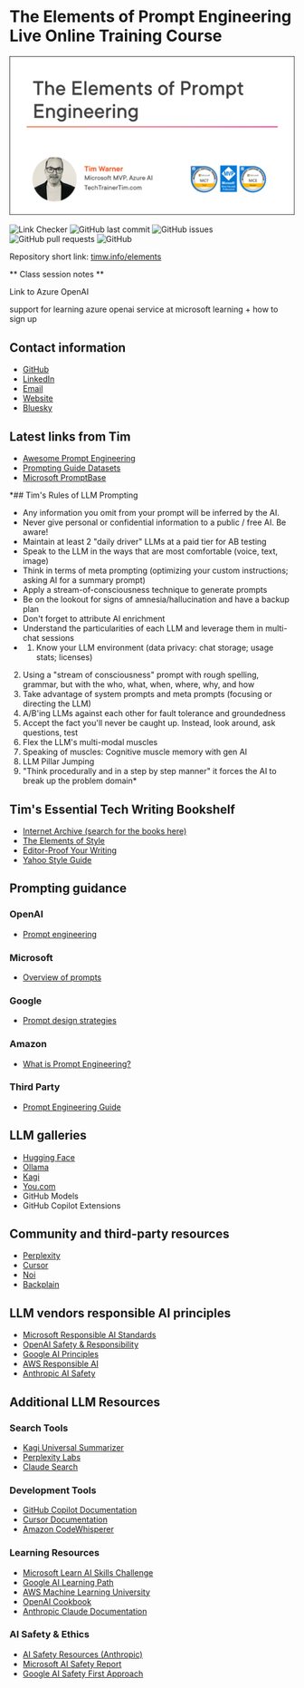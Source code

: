 # The Elements of Prompt Engineering Live Online Training Course

![Thumbnail](images/cover.png)

![Link Checker](https://github.com/timothywarner/elements/actions/workflows/link-checker.yml/badge.svg)
![GitHub last commit](https://img.shields.io/github/last-commit/timothywarner/elements)
![GitHub issues](https://img.shields.io/github/issues/timothywarner/elements)
![GitHub pull requests](https://img.shields.io/github/issues-pr/timothywarner/elements)
![GitHub](https://img.shields.io/github/license/timothywarner/elements)

Repository short link: [timw.info/elements](https://timw.info/elements)

** Class session notes **



Link to Azure OpenAI 

support for learning azure openai service at microsoft learning + how to sign up




## Contact information

- [GitHub](https://github.com/timothywarner)
- [LinkedIn](https://www.linkedin.com/in/timothywarner/)
- [Email](mailto:timothywarner316@gmail.com)
- [Website](https://techtrainertim.com)
- [Bluesky](https://bsky.app/profile/techtrainertim.bsky.social)


## Latest links from Tim

- [Awesome Prompt Engineering](https://github.com/promptslab/Awesome-Prompt-Engineering)
- [Prompting Guide Datasets](https://www.promptingguide.ai/datasets)
- [Microsoft PromptBase](https://github.com/microsoft/promptbase)

*## Tim's Rules of LLM Prompting

- Any information you omit from your prompt will be inferred by the AI.
- Never give personal or confidential information to a public / free AI. Be aware!
- Maintain at least 2 "daily driver" LLMs at a paid tier for AB testing
- Speak to the LLM in the ways that are most comfortable (voice, text, image)
- Think in terms of meta prompting (optimizing your custom instructions; asking AI for a summary prompt)
- Apply a stream-of-consciousness technique to generate prompts
- Be on the lookout for signs of amnesia/hallucination and have a backup plan
- Don't forget to attribute AI enrichment
- Understand the particularities of each LLM and leverage them in multi-chat sessions
- 1. Know your LLM environment (data privacy: chat storage; usage stats; licenses)
2. Using a "stream of consciousness" prompt with rough spelling, grammar, but with the who, what, when, where, why, and how
3. Take advantage of system prompts and meta prompts (focusing or directing the LLM)
4. A/B'ing LLMs against each other for fault tolerance and groundedness
5. Accept the fact you'll never be caught up. Instead, look around, ask questions, test
6. Flex the LLM's multi-modal muscles
7. Speaking of muscles: Cognitive muscle memory with gen AI
8. LLM Pillar Jumping
9. "Think procedurally and in a step by step manner" it forces the AI to break up the problem domain*

## Tim's Essential Tech Writing Bookshelf

- [Internet Archive (search for the books here)](https://openlibrary.org/)
- [The Elements of Style](https://www.amazon.com/Elements-Style-Fourth-William-Strunk/dp/020530902X)
- [Editor-Proof Your Writing](https://www.amazon.com/Editor-Proof-Your-Writing-Publishers-Writers/dp/1610351789)
- [Yahoo Style Guide](https://www.amazon.com/Yahoo-Style-Guide-Ultimate-Sourcebook/dp/031256984X)

## Prompting guidance

### OpenAI
- [Prompt engineering](https://platform.openai.com/docs/guides/prompt-engineering)

### Microsoft
- [Overview of prompts](https://learn.microsoft.com/en-us/ai-builder/prompts-overview)

### Google
- [Prompt design strategies](https://ai.google.dev/docs/prompt_best_practices)

### Amazon
- [What is Prompt Engineering?](https://aws.amazon.com/what-is/prompt-engineering/)

### Third Party
- [Prompt Engineering Guide](https://www.promptingguide.ai/)

## LLM galleries

- [Hugging Face](https://huggingface.co/)
- [Ollama](https://ollama.com/)
- [Kagi](https://kagi.com/)
- [You.com](https://you.com/)
- GitHub Models
- GitHub Copilot Extensions

## Community and third-party resources

- [Perplexity](https://www.perplexity.ai/)
- [Cursor](https://www.cursor.com/)
- [Noi](https://github.com/lencx/Noi)
- [Backplain](https://backplain.com)

## LLM vendors responsible AI principles

- [Microsoft Responsible AI Standards](https://www.microsoft.com/en-us/ai/responsible-ai)
- [OpenAI Safety & Responsibility](https://openai.com/safety)
- [Google AI Principles](https://ai.google/responsibility/principles/)
- [AWS Responsible AI](https://awss.amazon.com/machine-learning/responsible-ai/)
- [Anthropic AI Safety](https://www.anthropic.com/safety)

## Additional LLM Resources

### Search Tools
- [Kagi Universal Summarizer](https://kagi.com/summarizer)
- [Perplexity Labs](https://labs.perplexity.ai/)
- [Claude Search](https://claude.ai/search)

### Development Tools
- [GitHub Copilot Documentation](https://docs.github.com/en/copilot)
- [Cursor Documentation](https://cursor.sh/docs)
- [Amazon CodeWhisperer](https://aws.amazon.com/codewhisperer/)

### Learning Resources
- [Microsoft Learn AI Skills Challenge](https://learn.microsoft.com/en-us/training/challenges?id=ai-skills)
- [Google AI Learning Path](https://cloud.google.com/learn/training/machinelearning-ai)
- [AWS Machine Learning University](https://aws.amazon.com/machine-learning/mlu/)
- [OpenAI Cookbook](https://cookbook.openai.com/)
- [Anthropic Claude Documentation](https://docs.anthropic.com/)

### AI Safety & Ethics
- [AI Safety Resources (Anthropic)](https://www.anthropic.com/research)
- [Microsoft AI Safety Report](https://blogs.microsoft.com/on-the-issues/2023/06/08/microsoft-ai-safety-framework-responsible-ai-development/)
- [Google AI Safety First Approach](https://ai.google/responsibility/safety-first/)
